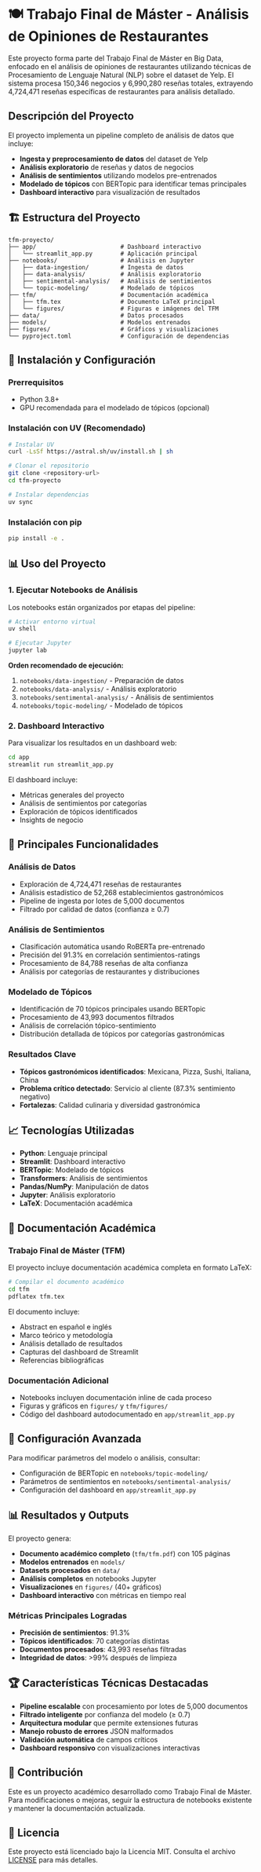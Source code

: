 # 🍽️ Trabajo Final de Máster - Análisis de Opiniones de Restaurantes

Este proyecto forma parte del Trabajo Final de Máster en Big Data, enfocado en el análisis de opiniones de restaurantes utilizando técnicas de Procesamiento de Lenguaje Natural (NLP) sobre el dataset de Yelp. El sistema procesa 150,346 negocios y 6,990,280 reseñas totales, extrayendo 4,724,471 reseñas específicas de restaurantes para análisis detallado.

## Descripción del Proyecto

El proyecto implementa un pipeline completo de análisis de datos que incluye:

- **Ingesta y preprocesamiento de datos** del dataset de Yelp
- **Análisis exploratorio** de reseñas y datos de negocios
- **Análisis de sentimientos** utilizando modelos pre-entrenados
- **Modelado de tópicos** con BERTopic para identificar temas principales
- **Dashboard interactivo** para visualización de resultados

## 🏗️ Estructura del Proyecto

```
tfm-proyecto/
├── app/                        # Dashboard interactivo
│   └── streamlit_app.py        # Aplicación principal
├── notebooks/                  # Análisis en Jupyter
│   ├── data-ingestion/         # Ingesta de datos
│   ├── data-analysis/          # Análisis exploratorio
│   ├── sentimental-analysis/   # Análisis de sentimientos
│   └── topic-modeling/         # Modelado de tópicos
├── tfm/                        # Documentación académica
│   ├── tfm.tex                 # Documento LaTeX principal
│   └── figures/                # Figuras e imágenes del TFM
├── data/                       # Datos procesados
├── models/                     # Modelos entrenados
├── figures/                    # Gráficos y visualizaciones
└── pyproject.toml              # Configuración de dependencias
```

## 🚀 Instalación y Configuración

### Prerrequisitos

- Python 3.8+
- GPU recomendada para el modelado de tópicos (opcional)

### Instalación con UV (Recomendado)

```bash
# Instalar UV
curl -LsSf https://astral.sh/uv/install.sh | sh

# Clonar el repositorio
git clone <repository-url>
cd tfm-proyecto

# Instalar dependencias
uv sync
```

### Instalación con pip

```bash
pip install -e .
```

## 📊 Uso del Proyecto

### 1. Ejecutar Notebooks de Análisis

Los notebooks están organizados por etapas del pipeline:

```bash
# Activar entorno virtual
uv shell

# Ejecutar Jupyter
jupyter lab
```

**Orden recomendado de ejecución:**
1. `notebooks/data-ingestion/` - Preparación de datos
2. `notebooks/data-analysis/` - Análisis exploratorio
3. `notebooks/sentimental-analysis/` - Análisis de sentimientos
4. `notebooks/topic-modeling/` - Modelado de tópicos

### 2. Dashboard Interactivo

Para visualizar los resultados en un dashboard web:

```bash
cd app
streamlit run streamlit_app.py
```

El dashboard incluye:
- Métricas generales del proyecto
- Análisis de sentimientos por categorías
- Exploración de tópicos identificados
- Insights de negocio

## 🎯 Principales Funcionalidades

### Análisis de Datos
- Exploración de 4,724,471 reseñas de restaurantes
- Análisis estadístico de 52,268 establecimientos gastronómicos
- Pipeline de ingesta por lotes de 5,000 documentos
- Filtrado por calidad de datos (confianza ≥ 0.7)

### Análisis de Sentimientos
- Clasificación automática usando RoBERTa pre-entrenado
- Precisión del 91.3% en correlación sentimientos-ratings
- Procesamiento de 84,788 reseñas de alta confianza
- Análisis por categorías de restaurantes y distribuciones

### Modelado de Tópicos
- Identificación de 70 tópicos principales usando BERTopic
- Procesamiento de 43,993 documentos filtrados
- Análisis de correlación tópico-sentimiento
- Distribución detallada de tópicos por categorías gastronómicas

### Resultados Clave
- **Tópicos gastronómicos identificados**: Mexicana, Pizza, Sushi, Italiana, China
- **Problema crítico detectado**: Servicio al cliente (87.3% sentimiento negativo)
- **Fortalezas**: Calidad culinaria y diversidad gastronómica

## 📈 Tecnologías Utilizadas

- **Python**: Lenguaje principal
- **Streamlit**: Dashboard interactivo
- **BERTopic**: Modelado de tópicos
- **Transformers**: Análisis de sentimientos
- **Pandas/NumPy**: Manipulación de datos
- **Jupyter**: Análisis exploratorio
- **LaTeX**: Documentación académica

## 📝 Documentación Académica

### Trabajo Final de Máster (TFM)

El proyecto incluye documentación académica completa en formato LaTeX:

```bash
# Compilar el documento académico
cd tfm
pdflatex tfm.tex
```

El documento incluye:
- Abstract en español e inglés
- Marco teórico y metodología
- Análisis detallado de resultados
- Capturas del dashboard de Streamlit
- Referencias bibliográficas

### Documentación Adicional

- Notebooks incluyen documentación inline de cada proceso
- Figuras y gráficos en `figures/` y `tfm/figures/`
- Código del dashboard autodocumentado en `app/streamlit_app.py`

## 🔧 Configuración Avanzada

Para modificar parámetros del modelo o análisis, consultar:
- Configuración de BERTopic en `notebooks/topic-modeling/`
- Parámetros de sentimientos en `notebooks/sentimental-analysis/`
- Configuración del dashboard en `app/streamlit_app.py`

## 📊 Resultados y Outputs

El proyecto genera:
- **Documento académico completo** (`tfm/tfm.pdf`) con 105 páginas
- **Modelos entrenados** en `models/`
- **Datasets procesados** en `data/`
- **Análisis completos** en notebooks Jupyter
- **Visualizaciones** en `figures/` (40+ gráficos)
- **Dashboard interactivo** con métricas en tiempo real

### Métricas Principales Logradas
- **Precisión de sentimientos**: 91.3%
- **Tópicos identificados**: 70 categorías distintas
- **Documentos procesados**: 43,993 reseñas filtradas
- **Integridad de datos**: >99% después de limpieza

## 🏆 Características Técnicas Destacadas

- **Pipeline escalable** con procesamiento por lotes de 5,000 documentos
- **Filtrado inteligente** por confianza del modelo (≥ 0.7)
- **Arquitectura modular** que permite extensiones futuras
- **Manejo robusto de errores** JSON malformados
- **Validación automática** de campos críticos
- **Dashboard responsivo** con visualizaciones interactivas

## 🤝 Contribución

Este es un proyecto académico desarrollado como Trabajo Final de Máster. Para modificaciones o mejoras, seguir la estructura de notebooks existente y mantener la documentación actualizada.

## 📄 Licencia

Este proyecto está licenciado bajo la Licencia MIT. Consulta el archivo [LICENSE](LICENSE) para más detalles.
